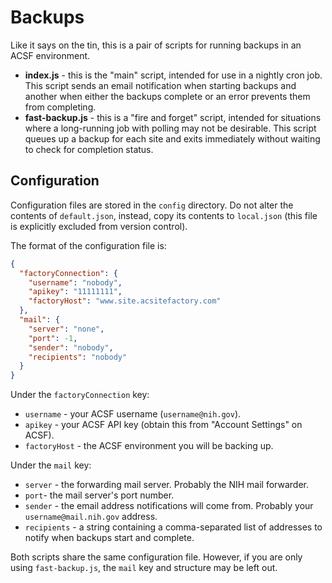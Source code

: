 # Backups

Like it says on the tin, this is a pair of scripts for running backups in an ACSF environment.

* **index.js** - this is the "main" script, intended for use in a nightly cron job. This script sends an email notification when starting backups and another when either the backups complete or an error prevents them from completing.
* **fast-backup.js** - this is a "fire and forget" script, intended for situations where a long-running job with polling may not be desirable. This script queues up a backup for each site and exits immediately without waiting to check for completion status.

## Configuration

Configuration files are stored in the `config` directory.  Do not alter the contents of `default.json`, instead, copy its contents to `local.json` (this file is explicitly excluded from version control).

The format of the configuration file is:

```json
{
  "factoryConnection": {
    "username": "nobody",
    "apikey": "11111111",
    "factoryHost": "www.site.acsitefactory.com"
  },
  "mail": {
    "server": "none",
    "port": -1,
    "sender": "nobody",
    "recipients": "nobody"
  }
}
```

Under the `factoryConnection` key:
- `username` - your ACSF username (`username@nih.gov`).
- `apikey` - your ACSF API key (obtain this from "Account Settings" on ACSF).
- `factoryHost` - the ACSF environment you will be backing up.

Under the `mail` key:
- `server` - the forwarding mail server.  Probably the NIH mail forwarder.
- `port`- the mail server's port number.
- `sender` - the email address notifications will come from.  Probably your `username@mail.nih.gov` address.
- `recipients` - a string containing a comma-separated list of addresses to notify when backups start and complete.

Both scripts share the same configuration file. However, if you are only using `fast-backup.js`, the `mail` key and structure may be left out.